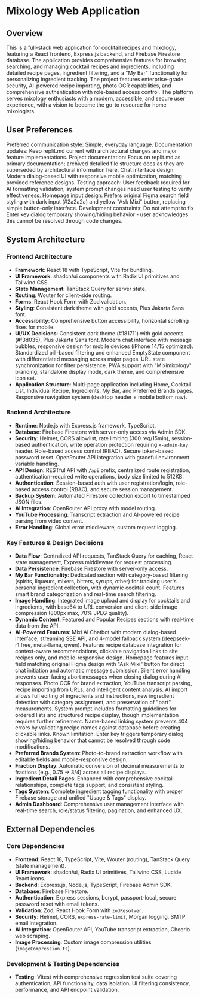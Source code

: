 # Mixology Web Application

## Overview
This is a full-stack web application for cocktail recipes and mixology, featuring a React frontend, Express.js backend, and Firebase Firestore database. The application provides comprehensive features for browsing, searching, and managing cocktail recipes and ingredients, including detailed recipe pages, ingredient filtering, and a "My Bar" functionality for personalizing ingredient tracking. The project features enterprise-grade security, AI-powered recipe importing, photo OCR capabilities, and comprehensive authentication with role-based access control. The platform serves mixology enthusiasts with a modern, accessible, and secure user experience, with a vision to become the go-to resource for home mixologists.

## User Preferences
Preferred communication style: Simple, everyday language.
Documentation updates: Keep replit.md current with architectural changes and major feature implementations.
Project documentation: Focus on replit.md as primary documentation; archived detailed file structure docs as they are superseded by architectural information here.
Chat interface design: Modern dialog-based UI with responsive mobile optimization, matching provided reference designs.
Testing approach: User feedback required for AI formatting validation; system prompt changes need user testing to verify effectiveness.
Homepage input design: Prefers original Figma search field styling with dark input (#2a2a2a) and yellow "Ask Mixi" button, replacing simple button-only interface.
Development constraints: Do not attempt to fix Enter key dialog temporary showing/hiding behavior - user acknowledges this cannot be resolved through code changes.

## System Architecture

### Frontend Architecture
- **Framework**: React 18 with TypeScript, Vite for bundling.
- **UI Framework**: shadcn/ui components with Radix UI primitives and Tailwind CSS.
- **State Management**: TanStack Query for server state.
- **Routing**: Wouter for client-side routing.
- **Forms**: React Hook Form with Zod validation.
- **Styling**: Consistent dark theme with gold accents, Plus Jakarta Sans font.
- **Accessibility**: Comprehensive button accessibility, horizontal scrolling fixes for mobile.
- **UI/UX Decisions**: Consistent dark theme (#181711) with gold accents (#f3d035), Plus Jakarta Sans font. Modern chat interface with message bubbles, responsive design for mobile devices (iPhone 14/15 optimized). Standardized pill-based filtering and enhanced EmptyState component with differentiated messaging across major pages. URL state synchronization for filter persistence. PWA support with "Miximixology" branding, standalone display mode, dark theme, and comprehensive icon set.
- **Application Structure**: Multi-page application including Home, Cocktail List, Individual Recipe, Ingredients, My Bar, and Preferred Brands pages. Responsive navigation system (desktop header + mobile bottom nav).

### Backend Architecture
- **Runtime**: Node.js with Express.js framework, TypeScript.
- **Database**: Firebase Firestore with server-only access via Admin SDK.
- **Security**: Helmet, CORS allowlist, rate limiting (300 req/15min), session-based authentication, write operation protection requiring `x-admin-key` header. Role-based access control (RBAC). Secure token-based password reset. OpenRouter API integration with graceful environment variable handling.
- **API Design**: RESTful API with `/api` prefix, centralized route registration, authentication-required write operations, body size limited to 512KB.
- **Authentication**: Session-based auth with user registration/login, role-based access control (RBAC), and secure session management.
- **Backup System**: Automated Firestore collection export to timestamped JSON files.
- **AI Integration**: OpenRouter API proxy with model routing.
- **YouTube Processing**: Transcript extraction and AI-powered recipe parsing from video content.
- **Error Handling**: Global error middleware, custom request logging.

### Key Features & Design Decisions
- **Data Flow**: Centralized API requests, TanStack Query for caching, React state management, Express middleware for request processing.
- **Data Persistence**: Firebase Firestore with server-only access.
- **My Bar Functionality**: Dedicated section with category-based filtering (spirits, liqueurs, mixers, bitters, syrups, other) for tracking user's personal ingredient collection, with dynamic cocktail count. Features smart brand categorization and real-time search filtering.
- **Image Handling**: Integrated image upload and display for cocktails and ingredients, with base64 to URL conversion and client-side image compression (800px max, 70% JPEG quality).
- **Dynamic Content**: Featured and Popular Recipes sections with real-time data from the API.
- **AI-Powered Features**: Mixi AI Chatbot with modern dialog-based interface, streaming SSE API, and 4-model fallback system (deepseek-r1:free, meta-llama, qwen). Features recipe database integration for context-aware recommendations, clickable navigation links to site recipes only, and mobile-responsive design. Homepage features input field matching original Figma design with "Ask Mixi" button for direct chat initiation and automatic message submission. Silent error handling prevents user-facing abort messages when closing dialog during AI responses. Photo OCR for brand extraction, YouTube transcript parsing, recipe importing from URLs, and intelligent content analysis. AI import allows full editing of ingredients and instructions, new ingredient detection with category assignment, and preservation of "part" measurements. System prompt includes formatting guidelines for ordered lists and structured recipe display, though implementation requires further refinement. Name-based linking system prevents 404 errors by validating recipe names against database before creating clickable links. Known limitation: Enter key triggers temporary dialog showing/hiding behavior that cannot be resolved through code modifications.
- **Preferred Brands System**: Photo-to-brand extraction workflow with editable fields and mobile-responsive design.
- **Fraction Display**: Automatic conversion of decimal measurements to fractions (e.g., 0.75 → 3/4) across all recipe displays.
- **Ingredient Detail Pages**: Enhanced with comprehensive cocktail relationships, complete tags support, and consistent styling.
- **Tags System**: Complete ingredient tagging functionality with proper Firebase storage and unified "Usage & Tags" display.
- **Admin Dashboard**: Comprehensive user management interface with real-time search, role/status filtering, pagination, and enhanced UX.

## External Dependencies

### Core Dependencies
- **Frontend**: React 18, TypeScript, Vite, Wouter (routing), TanStack Query (state management).
- **UI Framework**: shadcn/ui, Radix UI primitives, Tailwind CSS, Lucide React icons.
- **Backend**: Express.js, Node.js, TypeScript, Firebase Admin SDK.
- **Database**: Firebase Firestore.
- **Authentication**: Express sessions, bcrypt, passport-local, secure password reset with email tokens.
- **Validation**: Zod, React Hook Form with `zodResolver`.
- **Security**: Helmet, CORS, `express-rate-limit`, Morgan logging, SMTP email integration.
- **AI Integration**: OpenRouter API, YouTube transcript extraction, Cheerio web scraping.
- **Image Processing**: Custom image compression utilities (`imageCompression.ts`).

### Development & Testing Dependencies
- **Testing**: Vitest with comprehensive regression test suite covering authentication, API functionality, data isolation, UI filtering consistency, performance, and API endpoint validation.